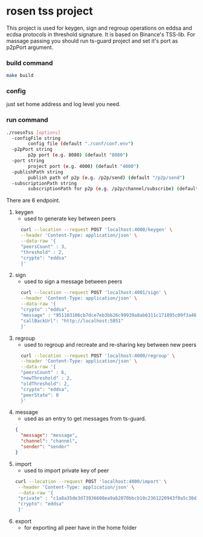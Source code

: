 # rosen tss project

This project is used for keygen, sign and regroup operations on eddsa and ecdsa protocols in threshold signature.
It is based on Binance's TSS-lib. For massage passing you should run ts-guard project and set it's port as p2pPort argument.

### build command 
```bash
make build
```

### config

just set home address and log level you need.

### run command
```bash
./roesnTss [options]
  -configFile string
        config file (default "./conf/conf.env")
  -p2pPort string
        p2p port (e.g. 8080) (default "8080")
  -port string
        project port (e.g. 4000) (default "4000")
  -publishPath string
        publish path of p2p (e.g. /p2p/send) (default "/p2p/send")
  -subscriptionPath string
        subscriptionPath for p2p (e.g. /p2p/channel/subscribe) (default "/p2p/channel/subscribe")
```

There are 6 endpoint.
1. keygen
   * used to generate key between peers 
   ```bash
     curl --location --request POST 'localhost:4000/keygen' \
     --header 'Content-Type: application/json' \
     --data-raw '{
     "peersCount" : 3,
     "threshold" : 2,
     "crypto": "eddsa"
     }'
     ```
2. sign
   * used to sign a message between peers 
   ```bash
     curl --location --request POST 'localhost:4001/sign' \
     --header 'Content-Type: application/json' \
     --data-raw '{
     "crypto" :"eddsa",
     "message" : "951103106cb7dce7eb3bb26c99939a8ab6311c171895c09f3a4691d36bfb0a70",
     "callBackUrl": "http://localhost:5051"
     }'
     ```
3. regroup
   * used to regroup and recreate and re-sharing key between new peers
   ```bash
     curl --location --request POST 'localhost:4000/regroup' \
     --header 'Content-Type: application/json' \
     --data-raw '{
     "peersCount" : 6,
     "newThreshold" : 2,
     "oldThreshold": 2,
     "crypto": "eddsa",
     "peerState": 0
     }'
     ```
4. message
   * used as an entry  to get messages from ts-guard.
   ```json
   {
     "message": "message",
     "channel": "channel",
     "sender": "sender"
   }
     ```
5. import
   * used to import private key of peer
   ```bash
   curl --location --request POST 'localhost:4000/import' \
    --header 'Content-Type: application/json' \
    --data-raw '{
    "private" : "c1a8a35de3d73936608ea9ab2070bbcb10c2361220943f0a5c30d7f04d81db4d9dd35bb9380eca988ce09afbc4158c7127a8cf82fcc63d126ca4322090dd0bf6",
    "crypto": "eddsa"
    }'
    ```
6. export
   * for exporting all peer have in the home folder


